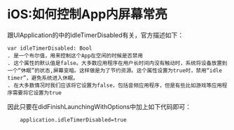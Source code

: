 # iOS:如何控制App内屏幕常亮

跟UIApplication的中的idleTimerDisabled有关，官方描述如下：

	var idleTimerDisabled: Bool
	. 是一个布尔值，用来控制这个App在空闲的时候是否禁用
	. 这个属性的默认值是false。大多数应用程序在用户长时间内没有触动时，系统将设备放置到一个“休眠”的状态,屏幕变暗。这样做是为了节约资源。这个属性设置为true时，禁用“idle timer”，避免系统进入休眠。
	. 在大多数情况时我们应该将它设置为false，包括音频应用程序，但是有些比如游戏等应用程序需要将它设置为true
	
因此只要在didFinishLaunchingWithOptions中加上如下代码即可：

        application.idleTimerDisabled=true